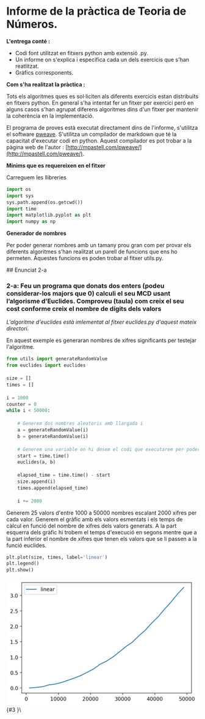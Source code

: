 # Informe de la pràctica de Teoria de Números.

**L'entrega conté :**

+ Codi font utilitzat en fitxers python amb extensió .py. 
+ Un informe on s'explica i especifica cada un dels exercicis que s'han reatlitzat. 
+ Gràfics corresponents.

**Com s'ha realitzat la pràctica :**

Tots els algoritmes ques es sol·liciten als diferents exercicis estan distribuïts en fitxers python. En general s'ha intentat fer un fitxer per exercici peró en alguns casos s'han agrupat diferens algoritmes dins d'un fitxer per mantenir la coherència en la implementació.

El programa de proves està executat directament dins de l'informe, s'utilitza el software [pweave](http://mpastell.com/pweave/). S'utilitza un compilador de markdown que té la capacitat d'executar codi en python. Aquest compilador es pot trobar a la pàgina web de l'autor : [http://mpastell.com/pweave/](http://mpastell.com/pweave/). 

**Mínims que es requereixen en el fitxer** 

Carreguem les llibreries


```python
import os
import sys
sys.path.append(os.getcwd())
import time
import matplotlib.pyplot as plt
import numpy as np
```



**Generador de nombres** 

Per poder generar nombres amb un tamany prou gran com per provar els diferents algoritmes s'han realitzat un parell de funcions que ens ho permeten. Aquestes funcions es poden trobar al fitxer utils.py.

## Enunciat 2-a

### 2-a: Feu un programa que donats dos enters (podeu considerar-los majors que 0) calculi el seu MCD usant l’algorisme d’Euclides. Comproveu (taula) com creix el seu cost conforme creix el nombre de dígits dels valors

*L'algoritme d'euclides està imlementat al fitxer euclides.py d'aquest mateix directori.*

En aquest exemple es generaran nombres de xifres significants per testejar l'algoritme. 


```python
from utils import generateRandomValue
from euclides import euclides

size = []
times = []

i = 1000
counter = 0
while i < 50000: 

    # Generem dos nombres aleatoris amb llargada i
    a = generateRandomValue(i)
    b = generateRandomValue(i)

    # Generem una variable on hi desem el codi que executarem per poder calcular el temps. 
    start = time.time()
    euclides(a, b)
    
    elapsed_time = time.time() - start
    size.append(i)
    times.append(elapsed_time)

    i += 2000
```



Generem 25 valors d'entre 1000 a 50000 nombres escalant 2000 xifres per cada valor. Generem el gràfic amb els valors esmentats i els temps de càlcul en funció del nombre de xifres dels valors generats. A la part esquerra dels gràfic hi trobem el temps d'execució en segons mentre que a la part inferior el nombre de xifres que tenen els valors que se li passen a la funció euclides. 


```python
plt.plot(size, times, label='linear')
plt.legend()
plt.show()
```

![](figures/readme_3_1.png){#3 }\


